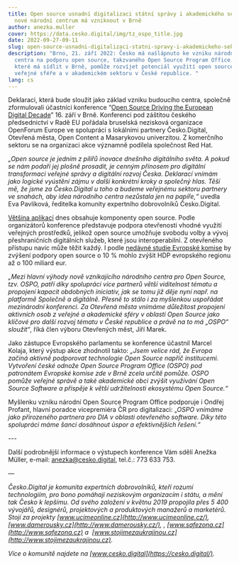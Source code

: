 ```yaml
---
title: Open source usnadní digitalizaci státní správy i akademického sektoru -
  nové národní centrum má vzniknout v Brně
author: anezka.muller
cover: https://data.cesko.digital/img/tz_ospo_title.jpg
date: 2022-09-27-09-11
slug: open-source-usnadni-digitalizaci-statni-spravy-i-akademickeho-sektoru
description: "Brno, 21. září 2022: Česko má našlápnuto ke vzniku národního
  centra na podporu open source, takzvaného Open Source Program Office. Centrum,
  které má sídlit v Brně, pomůže rozvíjet potenciál využití open source ve
  veřejné sféře a v akademickém sektoru v České republice. "
lang: cs
---
```

Deklaraci, která bude sloužit jako základ vzniku budoucího centra, společně zformulovali účastníci konference “[Open Source Driving the European Digital Decade](https://openforumeurope.org/event/open-source-driving-the-european-digital-decade/)” 16. září v Brně. Konferenci pod záštitou českého předsednictví v Radě EU pořádala bruselská nezisková organizace OpenForum Europe ve spolupráci s lokálními partnery Česko.Digital, Otevřená města, Open Content a Masarykovou univerzitou. Z komerčního sektoru se na organizaci akce významně podílela společnost Red Hat.

*„Open source je jedním z pilířů inovace dnešního digitálního světa. A pokud se nám podaří jej plošně prosadit, je cenným přínosem pro digitální transformaci veřejné správy a digitální rozvoj Česka. Deklarací vnímám jako logické vyústění zájmu v další konkrétní kroky a společný hlas. Těší mě, že jsme za Česko.Digital u toho a budeme veřejnému sektoru partnery ve snahách, aby idea národního centra nezůstala jen na papíře,“* uvedla Eva Pavlíková, ředitelka komunity expertního dobrovolníků Česko.Digital.

[Většina aplikací](https://blog.tidelift.com/open-source-is-everywhere-survey-results-part-1) dnes obsahuje komponenty open source. Podle organizátorů konference představuje podpora otevřenosti vhodné využití veřejných prostředků, jelikož open source umožňuje svobodu volby a vývoj přeshraničních digitálních služeb, které jsou interoperabilní. Z otevřeného přístupu navíc může těžit každý. I podle [nedávné studie Evropské komise](https://digital-strategy.ec.europa.eu/en/library/study-about-impact-open-source-software-and-hardware-technological-independence-competitiveness-and) by zvýšení podpory open source o 10 % mohlo zvýšit HDP evropského regionu až o 100 miliard eur.

*„Mezi hlavní výhody nově vznikajícího národního centra pro Open Source, tzv. OSPO, patří díky spolupráci více partnerů větší viditelnost tématu a propojení kapacit obdobných iniciativ, jak se tomu již děje nyní např. na platformě Společně a digitálně. Přesně to stálo i za myšlenkou uspořádat mezinárodní konferenci. Za Otevřená města vnímáme důležitost propojení aktivních osob z veřejné a akademické sféry v oblasti Open Source jako klíčové pro další rozvoj tématu v České republice a právě na to má „OSPO“ sloužit“*, říká člen výboru Otevřených měst, Jiří Marek.

Jako zástupce Evropského parlamentu se konference účastnil Marcel Kolaja, který výstup akce zhodnotil takto: *„Jsem velice rád, že Evropa začíná aktivně podporovat technologie Open Source napříč institucemi. Vytvoření české odnože Open Source Program Office (OSPO) pod patronátem Evropské komise zde v Brně zcela určitě pomůže. OSPO pomůže veřejné správě a také akademické obci zvýšit využívání Open Source Software a přispěje k větší udržitelnosti ekosystému Open Source.“*

Myšlenku vzniku národní Open Source Program Office podporuje i Ondřej Profant, hlavní poradce vicepremiéra ČR pro digitalizaci: „*OSPO vnímáme jako přirozeného partnera pro DIA v oblasti otevřeného software. Díky této spolupráci máme šanci dosáhnout úspor a efektivnějších řešení.“*

*\---*

Další podrobnější informace o výstupech konference Vám sdělí Anežka Müller, e-mail: anezka@cesko.digital, tel.č.: 773 633 753.

—

*Česko.Digital je komunita expertních dobrovolníků, kteří rozumí technologiím, pro bono pomáhají neziskovým organizacím i státu, a mění tak Česko k lepšímu. Od svého založení v květnu 2019 propojila přes 5 400 vývojářů, designérů, projektových a produktových manažerů a marketérů. Stojí za projekty [www.ucimeonline.cz](http://www.ucimeonline.cz/), [www.damerousky.cz](http://www.damerousky.cz/), [](http://www.safezona.cz/), [www.safezona.cz](http://www.safezona.cz) a  [www.stojimezaukrajinou.cz](http://www.stojimezaukrajinou.cz).*

*Více o komunitě najdete na [www.cesko.digital](https://cesko.digital/).*